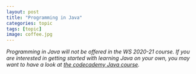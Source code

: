 ```yaml
---
layout: post
title: "Programming in Java"
categories: topic
tags: [topic]
image: coffee.jpg
---
```


*Programming in Java will not be offered in the WS 2020-21 course. If you are
interested in getting started with learning Java on your own, you may want to
have a look at [the codecademy Java
course](https://www.codecademy.com/learn/learn-java).*
